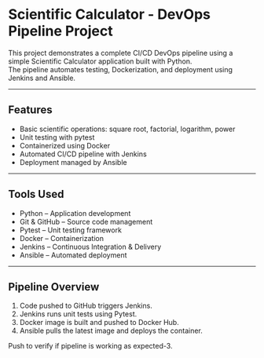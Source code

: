 # Scientific Calculator - DevOps Pipeline Project

This project demonstrates a complete CI/CD DevOps pipeline using a simple Scientific Calculator application built with Python.  
The pipeline automates testing, Dockerization, and deployment using Jenkins and Ansible.

---

## Features
- Basic scientific operations: square root, factorial, logarithm, power  
- Unit testing with pytest  
- Containerized using Docker  
- Automated CI/CD pipeline with Jenkins  
- Deployment managed by Ansible

---

## Tools Used
- Python – Application development  
- Git & GitHub – Source code management  
- Pytest – Unit testing framework  
- Docker – Containerization  
- Jenkins – Continuous Integration & Delivery  
- Ansible – Automated deployment

---

## Pipeline Overview
1. Code pushed to GitHub triggers Jenkins.  
2. Jenkins runs unit tests using Pytest.  
3. Docker image is built and pushed to Docker Hub.  
4. Ansible pulls the latest image and deploys the container.

Push to verify if pipeline is working as expected-3.

